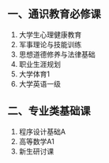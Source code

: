 ## 一、通识教育必修课

1. 大学生心理健康教育
2. 军事理论与技能训练
3. 思想道德修养与法律基础
4. 职业生涯规划
5. 大学体育1
6. 大学英语一级

## 二、专业类基础课

1. 程序设计基础A
2. 高等数学A1
3. 新生研讨课
